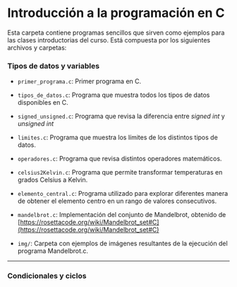 # Introducción a la programación en C

Esta carpeta contiene programas sencillos que sirven como ejemplos para las
clases introductorias del curso. Está compuesta por los siguientes archivos y
carpetas:

### Tipos de datos y variables

 - `primer_programa.c`: Primer programa en C.

 - `tipos_de_datos.c`: Programa que muestra todos los tipos de datos disponibles
   en C.

 - `signed_unsigned.c`: Programa que revisa la diferencia entre *signed int* y
   *unsigned int*

 - `limites.c`: Programa que muestra los límites de los distintos tipos de datos.

 - `operadores.c`: Programa que revisa distintos operadores matemáticos.

 - `celsius2Kelvin.c`: Programa que permite transformar temperaturas en grados
   Celsius a Kelvin.

 - `elemento_central.c`: Programa utilizado para explorar diferentes manera de
   obtener el elemento centro en un rango de valores consecutivos.

 - `mandelbrot.c`: Implementación del conjunto de Mandelbrot, obtenido de
   [https://rosettacode.org/wiki/Mandelbrot_set#C](https://rosettacode.org/wiki/Mandelbrot_set#C)

 - `img/`: Carpeta con ejemplos de imágenes resultantes de la ejecución del
   programa Mandelbrot.c.	
   
---

### Condicionales y ciclos
